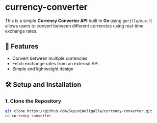 # currency-converter


This is a simple **Currency Converter API** built in **Go** using `gorilla/mux`. It allows users to convert between different currencies using real-time exchange rates.  

## 📌 Features  
- Convert between multiple currencies  
- Fetch exchange rates from an external API  
- Simple and lightweight design  

## 🛠️ Setup and Installation  
### **1. Clone the Repository**  
```bash
git clone https://github.com/SupuniWeligalla/currency-converter.git
cd currency-converter
